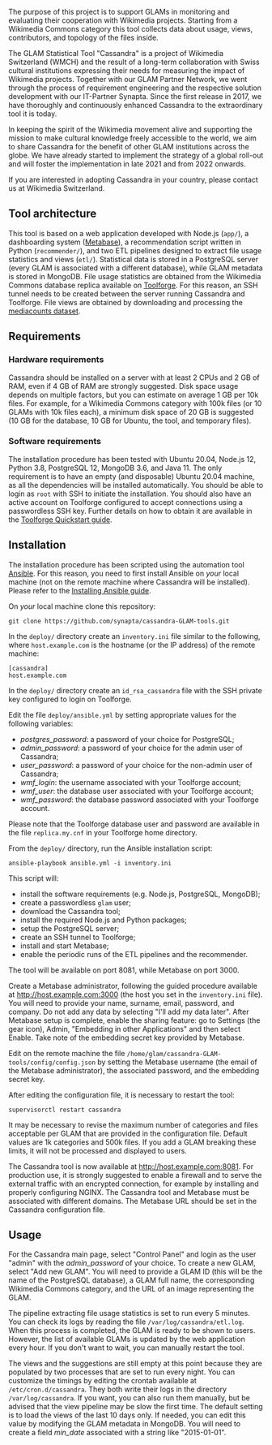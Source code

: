 The purpose of this project is to support GLAMs in monitoring and evaluating their cooperation with Wikimedia projects. Starting from a Wikimedia Commons category this tool collects data about usage, views, contributors, and topology of the files inside.

The GLAM Statistical Tool "Cassandra" is a project of Wikimedia Switzerland (WMCH) and the result of a long-term collaboration with Swiss cultural institutions expressing their needs for measuring the impact of Wikimedia projects. Together with our GLAM Partner Network, we went through the process of requirement engineering and the respective solution development with our IT-Partner Synapta. Since the first release in 2017, we have thoroughly and continuously enhanced Cassandra to the extraordinary tool it is today.

In keeping the spirit of the Wikimedia movement alive and supporting the mission to make cultural knowledge freely accessible to the world, we aim to share Cassandra for the benefit of other GLAM institutions across the globe. We have already started to implement the strategy of a global roll-out and will foster the implementation in late 2021 and from 2022 onwards.

If you are interested in adopting Cassandra in your country, please contact us at Wikimedia Switzerland.

## Tool architecture

This tool is based on a web application developed with Node.js (`app/`), a dashboarding system ([Metabase](https://www.metabase.com/)), a recommendation script written in Python (`recommender/`), and two ETL pipelines designed to extract file usage statistics and views (`etl/`). Statistical data is stored in a PostgreSQL server (every GLAM is associated with a different database), while GLAM metadata is stored in MongoDB. File usage statistics are obtained from the Wikimedia Commons database replica available on [Toolforge](https://wikitech.wikimedia.org/wiki/Portal:Toolforge). For this reason, an SSH tunnel needs to be created between the server running Cassandra and Toolforge. File views are obtained by downloading and processing the [mediacounts dataset](https://dumps.wikimedia.org/other/mediacounts/daily/).

## Requirements

### Hardware requirements

Cassandra should be installed on a server with at least 2 CPUs and 2 GB of RAM, even if 4 GB of RAM are strongly suggested. Disk space usage depends on multiple factors, but you can estimate on average 1 GB per 10k files. For example, for a Wikimedia Commons category with 100k files (or 10 GLAMs with 10k files each), a minimum disk space of 20 GB is suggested (10 GB for the database, 10 GB for Ubuntu, the tool, and temporary files).

### Software requirements

The installation procedure has been tested with Ubuntu 20.04, Node.js 12, Python 3.8, PostgreSQL 12, MongoDB 3.6, and Java 11. The only requirement is to have an empty (and disposable) Ubuntu 20.04 machine, as all the dependencies will be installed automatically. You should be able to login as `root` with SSH to initiate the installation. You should also have an active account on Toolforge configured to accept connections using a passwordless SSH key. Further details on how to obtain it are available in the [Toolforge Quickstart guide](https://wikitech.wikimedia.org/wiki/Portal:Toolforge/Quickstart).

## Installation

The installation procedure has been scripted using the automation tool [Ansible](https://www.ansible.com/). For this reason, you need to first install Ansible on *your* local machine (not on the remote machine where Cassandra will be installed). Please refer to the [Installing Ansible guide](https://docs.ansible.com/ansible/latest/installation_guide/intro_installation.html).

On *your* local machine clone this repository:
```
git clone https://github.com/synapta/cassandra-GLAM-tools.git
```

In the `deploy/` directory create an `inventory.ini` file similar to the following, where `host.example.com` is the hostname (or the IP address) of the remote machine:
```
[cassandra]
host.example.com
```

In the `deploy/` directory create an `id_rsa_cassandra` file with the SSH private key configured to login on Toolforge.

Edit the file `deploy/ansible.yml` by setting appropriate values for the following variables:
- *postgres_password*: a password of your choice for PostgreSQL;
- *admin_password*: a password of your choice for the admin user of Cassandra;
- *user_password*: a password of your choice for the non-admin user of Cassandra;
- *wmf_login*: the username associated with your Toolforge account;
- *wmf_user*: the database user associated with your Toolforge account;
- *wmf_password*: the database password associated with your Toolforge account.

Please note that the Toolforge database user and password are available in the file `replica.my.cnf` in your Toolforge home directory.

From the `deploy/` directory, run the Ansible installation script:
```
ansible-playbook ansible.yml -i inventory.ini
```

This script will:
- install the software requirements (e.g. Node.js, PostgreSQL, MongoDB);
- create a passwordless `glam` user;
- download the Cassandra tool;
- install the required Node.js and Python packages;
- setup the PostgreSQL server;
- create an SSH tunnel to Toolforge;
- install and start Metabase;
- enable the periodic runs of the ETL pipelines and the recommender.

The tool will be available on port 8081, while Metabase on port 3000.

Create a Metabase administrator, following the guided procedure available at http://host.example.com:3000 (the host you set in the `inventory.ini` file). You will need to provide your name, surname, email, password, and company. Do not add any data by selecting "I'll add my data later". After Metabase setup is complete, enable the sharing feature: go to Settings (the gear icon), Admin, "Embedding in other Applications" and then select Enable. Take note of the embedding secret key provided by Metabase.

Edit on the remote machine the file `/home/glam/cassandra-GLAM-tools/config/config.json` by setting the Metabase username (the email of the Metabase administrator), the associated password, and the embedding secret key.

After editing the configuration file, it is necessary to restart the tool:
```
supervisorctl restart cassandra
```

It may be necessary to revise the maximum number of categories and files acceptable per GLAM that are provided in the configuration file. Default values are 1k categories and 500k files. If you add a GLAM breaking these limits, it will not be processed and displayed to users.

The Cassandra tool is now available at http://host.example.com:8081. For production use, it is strongly suggested to enable a firewall and to serve the external traffic with an encrypted connection, for example by installing and properly configuring NGINX. The Cassandra tool and Metabase must be associated with different domains. The Metabase URL should be set in the Cassandra configuration file.

## Usage

For the Cassandra main page, select "Control Panel" and login as the user "admin" with the *admin_password* of your choice. To create a new GLAM, select "Add new GLAM". You will need to provide a GLAM ID (this will be the name of the PostgreSQL database), a GLAM full name, the corresponding Wikimedia Commons category, and the URL of an image representing the GLAM.

The pipeline extracting file usage statistics is set to run every 5 minutes. You can check its logs by reading the file `/var/log/cassandra/etl.log`. When this process is completed, the GLAM is ready to be shown to users. However, the list of available GLAMs is updated by the web application every hour. If you don't want to wait, you can manually restart the tool.

The views and the suggestions are still empty at this point because they are populated by two processes that are set to run every night. You can customize the timings by editing the crontab available at `/etc/cron.d/cassandra`. They both write their logs in the directory `/var/log/cassandra`. If you want, you can also run them manually, but be advised that the view pipeline may be slow the first time. The default setting is to load the views of the last 10 days only. If needed, you can edit this value by modifying the GLAM metadata in MongoDB. You will need to create a field *min_date* associated with a string like "2015-01-01".
